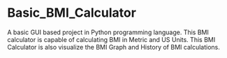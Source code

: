 # Basic_BMI_Calculator
A basic GUI based project in Python programming language. This BMI calculator is capable of calculating BMI in Metric and US Units. This BMI Calculator is also visualize the BMI Graph and History of BMI calculations.
